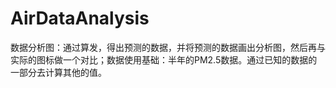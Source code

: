 # AirDataAnalysis
数据分析图：通过算发，得出预测的数据，并将预测的数据画出分析图，然后再与实际的图标做一个对比；数据使用基础：半年的PM2.5数据。通过已知的数据的一部分去计算其他的值。
